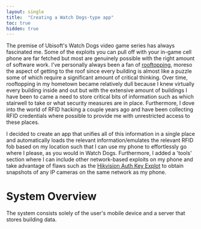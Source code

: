 ```yaml
---
layout: single
title:  "Creating a Watch Dogs-type app"
toc: true
hidden: true
---
```


The premise of Ubisoft's Watch Dogs video game series has always fascinated me. Some of the exploits you can pull off with your in-game cell phone are far fetched but most are genuinely possible with the right amount of software work. I've personally always been a fan of [rooftopping](https://en.wikipedia.org/wiki/Rooftopping), moreso the aspect of getting to the roof since every building is almost like a puzzle some of which require a significant amount of critical thinking. Over time, rooftopping in my hometown became relatively dull because I knew virtually every building inside and out but with the extensive amount of buildings I have been to came a need to store critical bits of information such as which stairwell to take or what security measures are in place. Furthermore, I dove into the world of RFID hacking a couple years ago and have been collecting RFID credentials where possible to provide me with unrestricted access to these places. 

I decided to create an app that unifies all of this information in a single place and automatically loads the relevant information/emulates the relevant RFID fob based on my location such that I can use my phone to effortlessly go where I please, as you would in Watch Dogs. Furthermore, I added a 'tools' section where I can include other network-based exploits on my phone and take advantage of flaws such as the [Hikvision Auth Key Explot](https://packetstormsecurity.com/files/144097/Hikvision-IP-Camera-Access-Bypass.html) to obtain snapshots of any IP cameras on the same network as my phone.

# System Overview

The system consists solely of the user's mobile device and a server that stores building data.